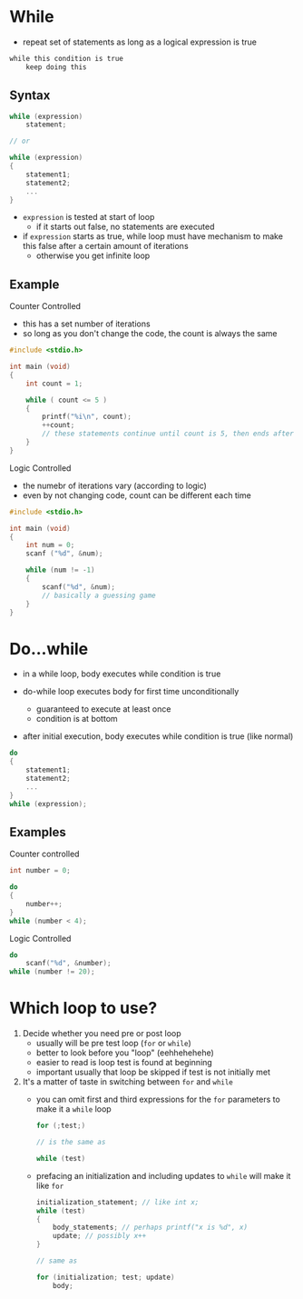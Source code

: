 # While

- repeat set of statements as long as a logical expression is true

```txt
while this condition is true
    keep doing this
```

## Syntax

```c
while (expression)
    statement;

// or

while (expression)
{
    statement1;
    statement2;
    ...
}
```

- `expression` is tested at start of loop
  - if it starts out false, no statements are executed
- if `expression` starts as true, while loop must have mechanism to make this false after a certain amount of iterations
  - otherwise you get infinite loop

## Example

Counter Controlled

- this has a set number of iterations
- so long as you don't change the code, the count is always the same

```c
#include <stdio.h>

int main (void)
{
    int count = 1;

    while ( count <= 5 )
    {
        printf("%i\n", count);
        ++count;
        // these statements continue until count is 5, then ends after
    }
}
```

Logic Controlled

- the numebr of iterations vary (according to logic)
- even by not changing code, count can be different each time

```c
#include <stdio.h>

int main (void)
{
    int num = 0;
    scanf ("%d", &num);

    while (num != -1)
    {
        scanf("%d", &num);
        // basically a guessing game
    }
}
```

# Do...while

- in a while loop, body executes while condition is true

- do-while loop executes body for first time unconditionally
  - guaranteed to execute at least once
  - condition is at bottom
- after initial execution, body executes while condition is true (like normal)

```c
do
{
    statement1;
    statement2;
    ...
}
while (expression);
```

## Examples

Counter controlled

```c
int number = 0;

do
{
    number++;
}
while (number < 4);
```

Logic Controlled

```c
do
    scanf("%d", &number);
while (number != 20);
```

# Which loop to use?

1. Decide whether you need pre or post loop
    - usually will be pre test loop (`for` or `while`)
    - better to look before you "loop" (eehhehehehe)
    - easier to read is loop test is found at beginning
    - important usually that loop be skipped if test is not initially met
2. It's a matter of taste in switching between `for` and `while`
    - you can omit first and third expressions for the `for` parameters to make it a `while` loop

        ```c
        for (;test;)

        // is the same as

        while (test)
        ```

    - prefacing an initialization and including updates to `while` will make it like `for`

        ```c
        initialization_statement; // like int x;
        while (test)
        {
            body_statements; // perhaps printf("x is %d", x)
            update; // possibly x++
        }

        // same as

        for (initialization; test; update)
            body;
